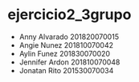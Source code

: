 # ejercicio2_3grupo
- Anny Alvarado  201820070015
- Angie Nunez    201810070042
- Aylin Funez    201830070020
- Jennifer Ardon 201810070048
- Jonatan Rito   201530070034 
